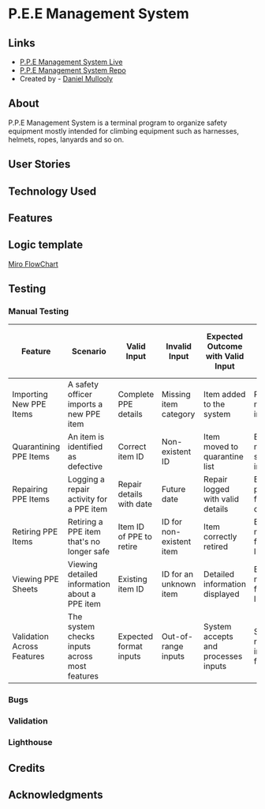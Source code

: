 # P.E.E Management System

## Links

- [P.P.E Management System Live](https://ppe-managment-system-fbe7b98e0e3d.herokuapp.com/)
- [P.P.E Management System Repo](https://github.com/Mulloo/ppe_managment_system)
- Created by - [Daniel Mullooly](https://github.com/Mulloo)

## About

P.P.E Management System is a terminal program to organize safety equipment mostly intended for climbing equipment such as harnesses, helmets, ropes, lanyards and so on.

## User Stories

## Technology Used

## Features

## Logic template

[Miro FlowChart]("https://miro.com/app/board/uXjVN8ulxCg=/?share_link_id=908951638780")

## Testing

### Manual Testing

| Feature                  | Scenario                                              | Valid Input               | Invalid Input          | Expected Outcome with Valid Input         | Expected Outcome with Invalid Input       |
|--------------------------|-------------------------------------------------------|---------------------------|---------------------------|-------------------------------------------|-------------------------------------------|
| Importing New PPE Items  | A safety officer imports a new PPE item               | Complete PPE details      | Missing item category  | Item added to the system                 | Prompt for missing information            |
| Quarantining PPE Items   | An item is identified as defective                    | Correct item ID           | Non-existent ID        | Item moved to quarantine list             | Error message shown for invalid IDs       |
| Repairing PPE Items      | Logging a repair activity for a PPE item              | Repair details with date  | Future date            | Repair logged with valid details          | Error prompts for invalid date inputs     |
| Retiring PPE Items       | Retiring a PPE item that's no longer safe             | Item ID of PPE to retire  | ID for non-existent item| Item correctly retired                    | Error message for invalid IDs             |
| Viewing PPE Sheets | Viewing detailed information about a PPE item         | Existing item ID          | ID for an unknown item | Detailed information displayed            | Error message for invalid IDs             |
| Validation Across Features| The system checks inputs across most features         | Expected format inputs    | Out-of-range inputs    | System accepts and processes inputs       | System rejects inputs with feedback       |

### Bugs

### Validation

### Lighthouse

## Credits

## Acknowledgments

